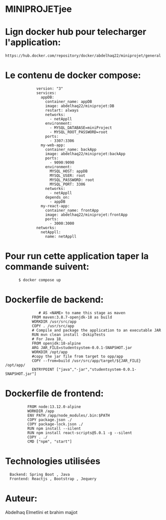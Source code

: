 # MINIPROJETjee


# Lign docker hub pour telecharger l'application:

    https://hub.docker.com/repository/docker/abdelhaq22/miniprojet/general



# Le contenu de docker compose:

                  version: "3"
                  services:
                    appDB:
                      container_name: appDB
                      image: abdelhaq22/miniprojet:DB
                      restart: always
                      networks:
                        - netAppll
                      environment:
                        - MYSQL_DATABASE=miniProject
                        - MYSQL_ROOT_PASSWORD=root
                      ports:
                        - 3307:3306
                    my-web-app:
                      container_name: backApp
                      image: abdelhaq22/miniprojet:backApp
                      ports:
                        - 9090:9090
                      environment:
                        MYSQL_HOST: appDB
                        MYSQL_USER: root
                        MYSQL_PASSWORD: root
                        MYSQL_PORT: 3306
                      networks:
                        - netAppll
                      depends_on:
                        - appDB
                    my-react-app:
                      container_name: frontApp
                      image: abdelhaq22/miniprojet:frontApp
                      ports:
                        - 3000:3000
                  networks:
                    netAppll:
                      name: netAppll
                      
                      
# Pour run cette application taper la commande suivent:

          $ docker compose up
          
          
# Dockerfile de backend:

                   # AS <NAME> to name this stage as maven
                FROM maven:3.8.7-openjdk-18 as build
                WORKDIR /usr/src/app
                COPY . /usr/src/app
                # Compile and package the application to an executable JAR
                RUN mvn clean install -DskipTests
                # For Java 18,
                FROM openjdk:18-alpine
                ARG JAR_FILE=studentsystem-0.0.1-SNAPSHOT.jar
                WORKDIR /opt/app
                #copy the jar file from target to opp/app
                COPY --from=build /usr/src/app/target/${JAR_FILE} /opt/app/
                ENTRYPOINT ["java","-jar","studentsystem-0.0.1-SNAPSHOT.jar"]
                
                
# Dockerfile de frontend:

              FROM node:13.12.0-alpine
              WORKDIR /app
              ENV PATH /app/node_modules/.bin:$PATH
              COPY package.json ./
              COPY package-lock.json ./
              RUN npm install --silent
              RUN npm install react-scripts@5.0.1 -g --silent
              COPY . ./
              CMD ["npm", "start"]
         

# Technologies utilisées

      Backend: Spring Boot , Java 
      Frontend: Reactjs , Bootstrap , Jequery


# Auteur:
   Abdelhaq Elmetlini et brahim majjot     
   
